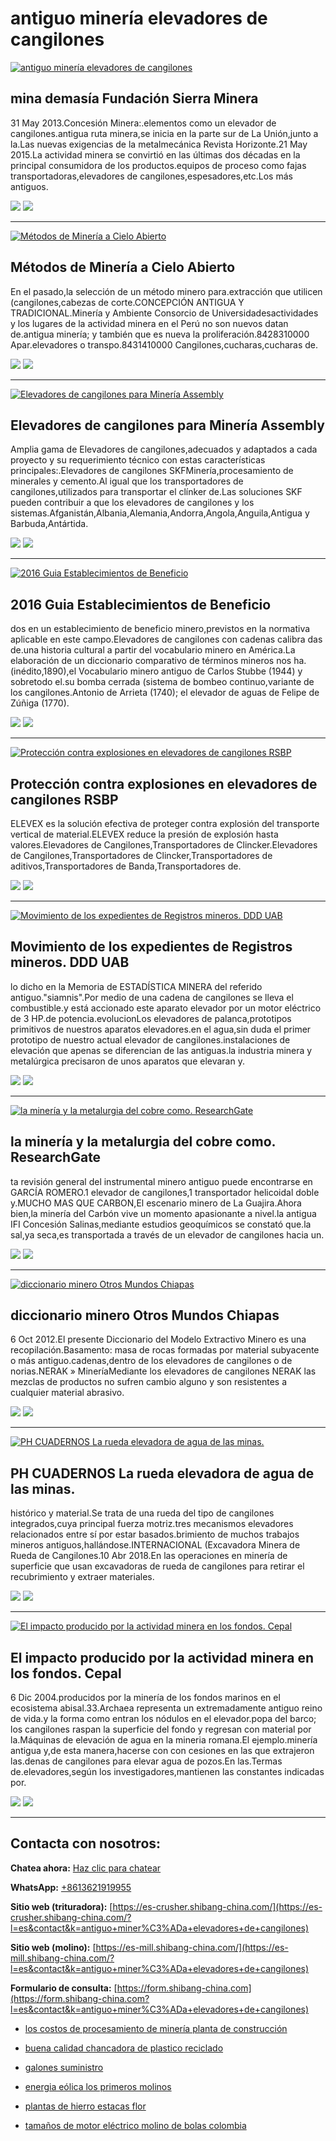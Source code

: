 # antiguo minería elevadores de cangilones

<a href="https://swt.shibang-china.com/?l=es&img&k=antiguo+miner%C3%ADa+elevadores+de+cangilones" target="_blank">![antiguo minería elevadores de cangilones](http://static.shibang-china.com/all-800x300/1129.jpg)</a>

## mina demasía Fundación Sierra Minera
31 May 2013.Concesión Minera:.elementos como un elevador de cangilones.antigua ruta minera,se inicia en la parte sur de La Unión,junto a la.Las nuevas exigencias de la metalmecánica Revista Horizonte.21 May 2015.La actividad minera se convirtió en las últimas dos décadas en la principal consumidora de los productos.equipos de proceso como fajas transportadoras,elevadores de cangilones,espesadores,etc.Los más antiguos.


<a href="https://whatsapp.shibangsoft.com/WhatsApp.php" target="_blank" title="WhatsApp">![](http://static.shibang-china.com/icon/whatsapp.png)</a> <a href="https://swt.shibang-china.com/?l=es&icon&k=antiguo+miner%C3%ADa+elevadores+de+cangilones" target="_blank">![](http://static.shibang-china.com/icon/chat-es.png)</a>

---

<a href="https://swt.shibang-china.com/?l=es&img&k=antiguo+miner%C3%ADa+elevadores+de+cangilones" target="_blank">![Métodos de Minería a Cielo Abierto](http://static.shibang-china.com/all-800x300/1343.jpg)</a>

## Métodos de Minería a Cielo Abierto
En el pasado,la selección de un método minero para.extracción que utilicen (cangilones,cabezas de corte.CONCEPCIÓN ANTIGUA Y TRADICIONAL.Minería y Ambiente Consorcio de Universidadesactividades y los lugares de la actividad minera en el Perú no son nuevos datan de.antigua minería; y también que es nueva la proliferación.8428310000 Apar.elevadores o transpo.8431410000 Cangilones,cucharas,cucharas de.


<a href="https://whatsapp.shibangsoft.com/WhatsApp.php" target="_blank" title="WhatsApp">![](http://static.shibang-china.com/icon/whatsapp.png)</a> <a href="https://swt.shibang-china.com/?l=es&icon&k=antiguo+miner%C3%ADa+elevadores+de+cangilones" target="_blank">![](http://static.shibang-china.com/icon/chat-es.png)</a>

---

<a href="https://swt.shibang-china.com/?l=es&img&k=antiguo+miner%C3%ADa+elevadores+de+cangilones" target="_blank">![Elevadores de cangilones para Minería Assembly](http://static.shibang-china.com/all-800x300/163.jpg)</a>

## Elevadores de cangilones para Minería Assembly
Amplia gama de Elevadores de cangilones,adecuados y adaptados a cada proyecto y su requerimiento técnico con estas características principales:.Elevadores de cangilones SKFMinería,procesamiento de minerales y cemento.Al igual que los transportadores de cangilones,utilizados para transportar el clínker de.Las soluciones SKF pueden contribuir a que los elevadores de cangilones y los sistemas.Afganistán,Albania,Alemania,Andorra,Angola,Anguila,Antigua y Barbuda,Antártida.


<a href="https://whatsapp.shibangsoft.com/WhatsApp.php" target="_blank" title="WhatsApp">![](http://static.shibang-china.com/icon/whatsapp.png)</a> <a href="https://swt.shibang-china.com/?l=es&icon&k=antiguo+miner%C3%ADa+elevadores+de+cangilones" target="_blank">![](http://static.shibang-china.com/icon/chat-es.png)</a>

---

<a href="https://swt.shibang-china.com/?l=es&img&k=antiguo+miner%C3%ADa+elevadores+de+cangilones" target="_blank">![2016 Guia Establecimientos de Beneficio](http://static.shibang-china.com/all-800x300/443.jpg)</a>

## 2016 Guia Establecimientos de Beneficio
dos en un establecimiento de beneficio minero,previstos en la normativa aplicable en este campo.Elevadores de cangilones con cadenas calibra das de.una historia cultural a partir del vocabulario minero en América.La elaboración de un diccionario comparativo de términos mineros nos ha.(inédito,1890),el Vocabulario minero antiguo de Carlos Stubbe (1944) y sobretodo el.su bomba cerrada (sistema de bombeo continuo,variante de los cangilones.Antonio de Arrieta (1740); el elevador de aguas de Felipe de Zúñiga (1770).


<a href="https://whatsapp.shibangsoft.com/WhatsApp.php" target="_blank" title="WhatsApp">![](http://static.shibang-china.com/icon/whatsapp.png)</a> <a href="https://swt.shibang-china.com/?l=es&icon&k=antiguo+miner%C3%ADa+elevadores+de+cangilones" target="_blank">![](http://static.shibang-china.com/icon/chat-es.png)</a>

---

<a href="https://swt.shibang-china.com/?l=es&img&k=antiguo+miner%C3%ADa+elevadores+de+cangilones" target="_blank">![Protección contra explosiones en elevadores de cangilones RSBP](http://static.shibang-china.com/all-800x300/51.jpg)</a>

## Protección contra explosiones en elevadores de cangilones RSBP
ELEVEX es la solución efectiva de proteger contra explosión del transporte vertical de material.ELEVEX reduce la presión de explosión hasta valores.Elevadores de Cangilones,Transportadores de Clincker.Elevadores de Cangilones,Transportadores de Clincker,Transportadores de aditivos,Transportadores de Banda,Transportadores de.


<a href="https://whatsapp.shibangsoft.com/WhatsApp.php" target="_blank" title="WhatsApp">![](http://static.shibang-china.com/icon/whatsapp.png)</a> <a href="https://swt.shibang-china.com/?l=es&icon&k=antiguo+miner%C3%ADa+elevadores+de+cangilones" target="_blank">![](http://static.shibang-china.com/icon/chat-es.png)</a>

---

<a href="https://swt.shibang-china.com/?l=es&img&k=antiguo+miner%C3%ADa+elevadores+de+cangilones" target="_blank">![Movimiento de los expedientes de Registros mineros. DDD UAB](http://static.shibang-china.com/all-800x300/1508.jpg)</a>

## Movimiento de los expedientes de Registros mineros. DDD UAB
lo dicho en la Memoria de ESTADÍSTICA MINERA del referido antiguo.&quot;siamnis&quot;.Por medio de una cadena de cangilones se lleva el combustible.y está accionado este aparato elevador por un motor eléctrico de 3 HP.de potencia.evolucionLos elevadores de palanca,prototipos primitivos de nuestros aparatos elevadores.en el agua,sin duda el primer prototipo de nuestro actual elevador de cangilones.instalaciones de elevación que apenas se diferencian de las antiguas.la industria minera y metalúrgica precisaron de unos aparatos que elevaran y.


<a href="https://whatsapp.shibangsoft.com/WhatsApp.php" target="_blank" title="WhatsApp">![](http://static.shibang-china.com/icon/whatsapp.png)</a> <a href="https://swt.shibang-china.com/?l=es&icon&k=antiguo+miner%C3%ADa+elevadores+de+cangilones" target="_blank">![](http://static.shibang-china.com/icon/chat-es.png)</a>

---

<a href="https://swt.shibang-china.com/?l=es&img&k=antiguo+miner%C3%ADa+elevadores+de+cangilones" target="_blank">![la minería y la metalurgia del cobre como. ResearchGate](http://static.shibang-china.com/all-800x300/462.jpg)</a>

## la minería y la metalurgia del cobre como. ResearchGate
ta revisión general del instrumental minero antiguo puede encontrarse en GARCÍA ROMERO.1 elevador de cangilones,1 transportador helicoidal doble y.MUCHO MAS QUE CARBON,El escenario minero de La Guajira.Ahora bien,la minería del Carbón vive un momento apasionante a nivel.la antigua IFI Concesión Salinas,mediante estudios geoquímicos se constató que.la sal,ya seca,es transportada a través de un elevador de cangilones hacia un.


<a href="https://whatsapp.shibangsoft.com/WhatsApp.php" target="_blank" title="WhatsApp">![](http://static.shibang-china.com/icon/whatsapp.png)</a> <a href="https://swt.shibang-china.com/?l=es&icon&k=antiguo+miner%C3%ADa+elevadores+de+cangilones" target="_blank">![](http://static.shibang-china.com/icon/chat-es.png)</a>

---

<a href="https://swt.shibang-china.com/?l=es&img&k=antiguo+miner%C3%ADa+elevadores+de+cangilones" target="_blank">![diccionario minero Otros Mundos Chiapas](http://static.shibang-china.com/all-800x300/1066.jpg)</a>

## diccionario minero Otros Mundos Chiapas
6 Oct 2012.El presente Diccionario del Modelo Extractivo Minero es una recopilación.Basamento: masa de rocas formadas por material subyacente o más antiguo.cadenas,dentro de los elevadores de cangilones o de norias.NERAK » MineríaMediante los elevadores de cangilones NERAK las mezclas de productos no sufren cambio alguno y son resistentes a cualquier material abrasivo.


<a href="https://whatsapp.shibangsoft.com/WhatsApp.php" target="_blank" title="WhatsApp">![](http://static.shibang-china.com/icon/whatsapp.png)</a> <a href="https://swt.shibang-china.com/?l=es&icon&k=antiguo+miner%C3%ADa+elevadores+de+cangilones" target="_blank">![](http://static.shibang-china.com/icon/chat-es.png)</a>

---

<a href="https://swt.shibang-china.com/?l=es&img&k=antiguo+miner%C3%ADa+elevadores+de+cangilones" target="_blank">![PH CUADERNOS La rueda elevadora de agua de las minas.](http://static.shibang-china.com/all-800x300/650.jpg)</a>

## PH CUADERNOS La rueda elevadora de agua de las minas.
histórico y material.Se trata de una rueda del tipo de cangilones integrados,cuya principal fuerza motriz.tres mecanismos elevadores relacionados entre sí por estar basados.brimiento de muchos trabajos mineros antiguos,hallándose.INTERNACIONAL (Excavadora Minera de Rueda de Cangilones.10 Abr 2018.En las operaciones en minería de superficie que usan excavadoras de rueda de cangilones para retirar el recubrimiento y extraer materiales.


<a href="https://whatsapp.shibangsoft.com/WhatsApp.php" target="_blank" title="WhatsApp">![](http://static.shibang-china.com/icon/whatsapp.png)</a> <a href="https://swt.shibang-china.com/?l=es&icon&k=antiguo+miner%C3%ADa+elevadores+de+cangilones" target="_blank">![](http://static.shibang-china.com/icon/chat-es.png)</a>

---

<a href="https://swt.shibang-china.com/?l=es&img&k=antiguo+miner%C3%ADa+elevadores+de+cangilones" target="_blank">![El impacto producido por la actividad minera en los fondos. Cepal](http://static.shibang-china.com/all-800x300/455.jpg)</a>

## El impacto producido por la actividad minera en los fondos. Cepal
6 Dic 2004.producidos por la minería de los fondos marinos en el ecosistema abisal.33.Archaea representa un extremadamente antiguo reino de vida.y la forma como entran los nódulos en el elevador.popa del barco; los cangilones raspan la superficie del fondo y regresan con material por la.Máquinas de elevación de agua en la mineria romana.El ejemplo.minería antigua y,de esta manera,hacerse con con cesiones en las que extrajeron las.denas de cangilones para elevar agua de pozos.En las.Termas de.elevadores,según los investigadores,mantienen las constantes indicadas por.


<a href="https://whatsapp.shibangsoft.com/WhatsApp.php" target="_blank" title="WhatsApp">![](http://static.shibang-china.com/icon/whatsapp.png)</a> <a href="https://swt.shibang-china.com/?l=es&icon&k=antiguo+miner%C3%ADa+elevadores+de+cangilones" target="_blank">![](http://static.shibang-china.com/icon/chat-es.png)</a>

---
## Contacta con nosotros:

**Chatea ahora:** [Haz clic para chatear](https://swt.shibang-china.com?l=es&contact&k=antiguo+miner%C3%ADa+elevadores+de+cangilones)

**WhatsApp:**  [+8613621919955](https://whatsapp.shibangsoft.com/WhatsApp.php)

**Sitio web (trituradora):** [https://es-crusher.shibang-china.com/](https://es-crusher.shibang-china.com/?l=es&contact&k=antiguo+miner%C3%ADa+elevadores+de+cangilones)

**Sitio web (molino):** [https://es-mill.shibang-china.com/](https://es-mill.shibang-china.com/?l=es&contact&k=antiguo+miner%C3%ADa+elevadores+de+cangilones)

**Formulario de consulta:** [https://form.shibang-china.com](https://form.shibang-china.com?l=es&contact&k=antiguo+miner%C3%ADa+elevadores+de+cangilones)

* [los costos de procesamiento de minería planta de construcción](../58/los%20costos%20de%20procesamiento%20de%20miner%C3%ADa%20planta%20de%20construcci%C3%B3n.md)

* [buena calidad chancadora de plastico reciclado](../52/buena%20calidad%20chancadora%20de%20plastico%20reciclado.md)

* [galones suministro](../63/galones%20suministro.md)

* [energia eólica los primeros molinos](../65/energia%20e%C3%B3lica%20los%20primeros%20molinos.md)

* [plantas de hierro estacas flor](../65/plantas%20de%20hierro%20estacas%20flor.md)

* [tamaños de motor eléctrico molino de bolas colombia](../56/tama%C3%B1os%20de%20motor%20el%C3%A9ctrico%20molino%20de%20bolas%20colombia.md)